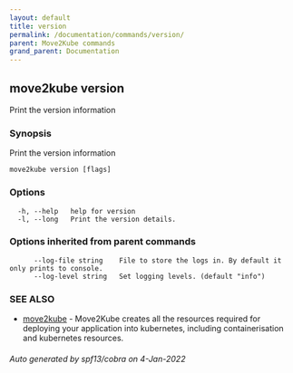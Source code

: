```yaml
---
layout: default
title: version
permalink: /documentation/commands/version/
parent: Move2Kube commands
grand_parent: Documentation
---
```

## move2kube version

Print the version information

### Synopsis

Print the version information

```
move2kube version [flags]
```

### Options

```
  -h, --help   help for version
  -l, --long   Print the version details.
```

### Options inherited from parent commands

```
      --log-file string    File to store the logs in. By default it only prints to console.
      --log-level string   Set logging levels. (default "info")
```

### SEE ALSO

* [move2kube](/documentation/commands)	 - Move2Kube creates all the resources required for deploying your application into kubernetes, including containerisation and kubernetes resources.

###### Auto generated by spf13/cobra on 4-Jan-2022
